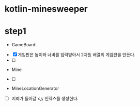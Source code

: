 # kotlin-minesweeper

# step1

* GameBoard

- [x] 게임판은 높이와 너비를 입력받아서 2차원 배열의 게임판을 만든다.
- [ ]

* Mine

- [ ] 

* MineLocationGenerator

- [ ]  지뢰가 들어갈 x,y 인덱스를 생성한다.